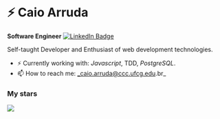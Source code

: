 

<!--
**arrudacaio/arrudacaio** is a ✨ _special_ ✨ repository because its `README.md` (this file) appears on your GitHub profile.

Here are some ideas to get you started:

- 🔭 I’m currently working on ...
- 🌱 I’m currently learning ...
- 👯 I’m looking to collaborate on ...
- 🤔 I’m looking for help with ...
- 💬 Ask me about ...
- 📫 How to reach me: ...
- 😄 Pronouns: ...
- ⚡ Fun fact: ...
-->
# ⚡ Caio Arruda

**Software Engineer** 
[![LinkedIn Badge](https://img.shields.io/badge/linkedin--%238f2d07?style=for-the-badge&logo=linkedin&logoColor=white)](https://www.linkedin.com/in/caio-arruda1313/)

Self-taught Developer and  Enthusiast of web development technologies.

- ⚡ Currently working with: _Javascript_, TDD, _PostgreSQL_.
- 📫 How to reach me: _caio.arruda@ccc.ufcg.edu.br_


<h3>My stars</h3>
<img src="https://github-readme-stats.vercel.app/api?username=arrudacaio&theme=radical">
